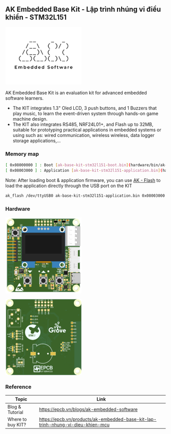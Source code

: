 ## AK Embedded Base Kit - Lập trình nhúng vi điều khiển - STM32L151

[<img src="hardware/images/ak-embedded-software-logo.jpg" width="240"/>](hardware/images/ak-embedded-software-logo.jpg)

AK Embedded Base Kit is an evaluation kit for advanced embedded software learners.
- The KIT integrates 1.3" Oled LCD, 3 push buttons, and 1 Buzzers that play music, to learn the event-driven system through hands-on game machine design.
- The KIT also integrates RS485, NRF24L01+, and Flash up to 32MB, suitable for prototyping practical applications in embedded systems or using such as: wired communication, wireless wireless, data logger storage applications,...

### Memory map
```sh
[ 0x08000000 ] : Boot [ak-base-kit-stm32l151-boot.bin](hardware/bin/ak-base-kit-stm32l151-boot.bin)
[ 0x08003000 ] : Application [ak-base-kit-stm32l151-application.bin](hardware/bin/ak-base-kit-stm32l151-application.bin)
```
Note: After loading boot & application firmware, you can use [AK - Flash](https://github.com/epcbtech/ak-flash) to load the application directly through the USB port on the KIT
```sh
ak_flash /dev/ttyUSB0 ak-base-kit-stm32l151-application.bin 0x08003000
```

### Hardware
[<img src="hardware/images/design-ak-embedded-base-kit-lap-trinh-nhung-vi-dieu-khien-stm32l151-lcd-top.png" width="240"/>](hardware/Images/design-ak-embedded-base-kit-lap-trinh-nhung-vi-dieu-khien-stm32l151-lcd-top.png)

[<img src="hardware/images/design-ak-embedded-base-kit-lap-trinh-nhung-vi-dieu-khien-stm32l151-bottom.png" width="240"/>](hardware/Images/design-ak-embedded-base-kit-lap-trinh-nhung-vi-dieu-khien-stm32l151-bottom.png)

### Reference
| Topic | Link |
| ------ | ------ |
| Blog & Tutorial | https://epcb.vn/blogs/ak-embedded-software |
| Where to buy KIT? | https://epcb.vn/products/ak-embedded-base-kit-lap-trinh-nhung-vi-dieu-khien-mcu |
